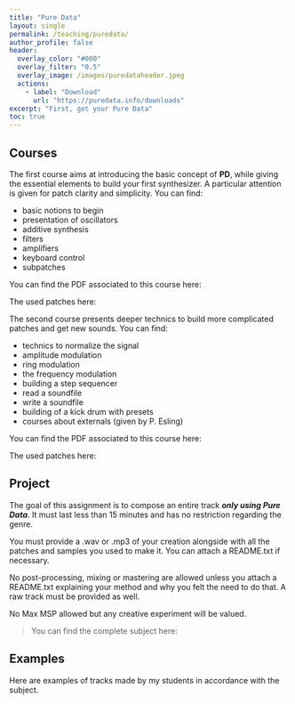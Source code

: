 ```yaml
---
title: "Pure Data"
layout: single
permalink: /teaching/puredata/
author_profile: false
header:
  overlay_color: "#000"
  overlay_filter: "0.5"
  overlay_image: /images/puredataheader.jpeg
  actions:
    - label: "Download"
      url: "https://puredata.info/downloads"
excerpt: "First, get your Pure Data"
toc: true
---
```


## Courses

The first course aims at introducing the basic concept of **PD**, while giving the essential elements to build your first synthesizer. A particular attention is given for patch clarity and simplicity. You can find:
- basic notions to begin
- presentation of oscillators
- additive synthesis
- filters
- amplifiers
- keyboard control
- subpatches

You can find the PDF associated to this course here:

The used patches here:

The second course presents deeper technics to build more complicated patches and get new sounds. You can find:
- technics to normalize the signal
- amplitude modulation
- ring modulation
- the frequency modulation
- building a step sequencer
- read a soundfile
- write a soundfile
- building of a kick drum with presets
- courses about externals (given by P. Esling)

You can find the PDF associated to this course here:

The used patches here:

## Project

The goal of this assignment is to compose an entire track _**only using Pure Data**_. It must last less than 15 minutes and has no restriction regarding the genre.

You must provide a .wav or .mp3 of your creation alongside with all the patches and samples you used to make it. You can attach a README.txt if necessary.

No post-processing, mixing or mastering are allowed unless you attach a README.txt explaining your method and why you felt the need to do that. A raw track must be provided as well.

No Max MSP allowed but any creative experiment will be valued.

> You can find the complete subject here:  

## Examples

Here are examples of tracks made by my students in accordance with the subject.
